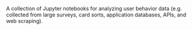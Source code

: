 A collection of Jupyter notebooks for analyzing user behavior data (e.g. collected from large surveys, card sorts, application databases, APIs, and web scraping).
